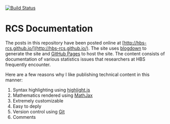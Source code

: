 [![Build Status](https://travis-ci.org/hbs-rcs/hbs-rcs.github.io.svg?branch=source)](https://travis-ci.org/hbs-rcs/hbs-rcs.github.io)

# RCS Documentation

The posts in this repository have been posted online at [http://hbs-rcs.github.io/](http://hbs-rcs.github.io/). The site uses [blogdown](https://bookdown.org/yihui/blogdown/) to generate the site and [GitHub Pages](https://pages.github.com/) to host the site. The content consists of documentation of various statistics issues that researchers at HBS frequently encounter.

Here are a few reasons why I like publishing technical content in this manner:

1.  Syntax highlighting using [highlight.js](https://highlightjs.org/)
2.  Mathematics rendered using [MathJax](https://www.mathjax.org/)
3.  Extremely customizable
4.  Easy to deply
5.  Version control using [Git](https://git-scm.com/)
6.  Comments
